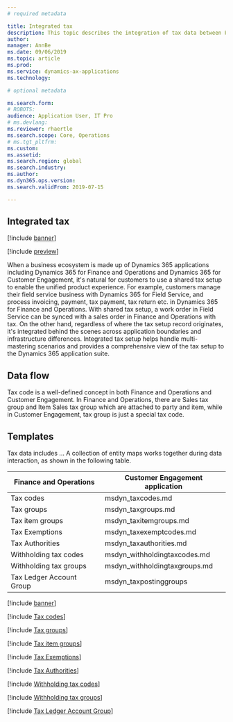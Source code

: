 ```yaml
---
# required metadata

title: Integrated tax
description: This topic describes the integration of tax data between Finance and Operations and Common Data Service.
author:  
manager: AnnBe
ms.date: 09/06/2019
ms.topic: article
ms.prod: 
ms.service: dynamics-ax-applications
ms.technology: 

# optional metadata

ms.search.form: 
# ROBOTS: 
audience: Application User, IT Pro
# ms.devlang: 
ms.reviewer: rhaertle
ms.search.scope: Core, Operations
# ms.tgt_pltfrm: 
ms.custom: 
ms.assetid: 
ms.search.region: global
ms.search.industry: 
ms.author: 
ms.dyn365.ops.version: 
ms.search.validFrom: 2019-07-15

---
```


## Integrated tax

[!include [banner](../includes/banner.md)]

[!include [preview](../includes/preview-banner.md)]

When a business ecosystem is made up of Dynamics 365 applications including Dynamics 365 for Finance and Operations and Dynamics 365 for Customer Engagement, it's natural for customers to use a shared tax setup to enable the unified product experience. 
For example, customers manage their field service business with Dynamics 365 for Field Service, and process invoicing, payment, tax payment, tax return etc. in Dynamics 365 for Finance and Operations. With shared tax setup, a work order in Field Service can be synced with a sales order in Finance and Operations with tax. On the other hand, regardless of where the tax setup record originates, it's integrated behind the scenes across application boundaries and infrastructure differences. Integrated tax setup helps handle multi-mastering scenarios and provides a comprehensive view of the tax setup to the Dynamics 365 application suite.

## Data flow

Tax code is a well-defined concept in both Finance and Operations and Customer Engagement. In Finance and Operations, there are Sales tax group and Item Sales tax group which are attached to party and item, while in Customer Engagement, tax group is just a special tax code.

## Templates

Tax data includes ... A collection of entity maps works together during data interaction, as shown in the following table.

Finance and Operations   | Customer Engagement application
-------------------------|---------------------------------
Tax codes	               | msdyn\_taxcodes.md
Tax groups	             | msdyn\_taxgroups.md
Tax item groups	         | msdyn\_taxitemgroups.md
Tax Exemptions	         | msdyn\_taxexemptcodes.md
Tax Authorities	         | msdyn\_taxauthorities.md
Withholding tax codes	   | msdyn\_withholdingtaxcodes.md
Withholding tax groups	 | msdyn\_withholdingtaxgroups.md
Tax Ledger Account Group | msdyn\_taxpostinggroups	

[!include [banner](../includes/dual-write-symbols.md)]

[!include [Tax codes](dual-write/TaxCodes-msdyn-taxcodes.md)]

[!include [Tax groups](dual-write/TaxGroupEntity-msdyn-taxgroups.md)]

[!include [Tax item groups](dual-write/TaxItemGroupHeadings-msdyn-taxitemgroups.md)]

[!include [Tax Exemptions](dual-write/CdsTaxExemptCodes-msdyn-taxexemptcodes.md)]

[!include [Tax Authorities](dual-write/SalesTaxAuthorities-msdyn-taxauthorities.md)]

[!include [Withholding tax codes](dual-write/WithholdingCode-msdyn-withholdingtaxcodes.md)]

[!include [Withholding tax groups](dual-write/WithholdingGroups-msdyn-withholdingtaxgroups.md)]

[!include [Tax Ledger Account Group](dual-write/TaxPostingGroupsV2--msdyn-taxpostinggroups.md)]

